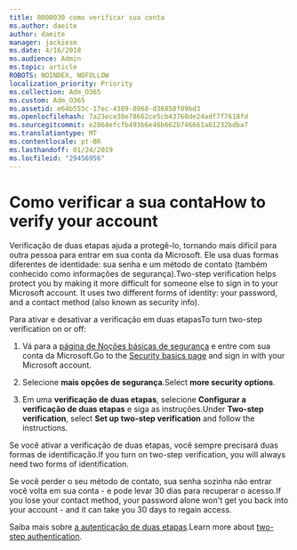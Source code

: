 ```yaml
---
title: 8000030 como verificar sua conta
ms.author: daeite
author: daeite
manager: jackiesm
ms.date: 4/16/2018
ms.audience: Admin
ms.topic: article
ROBOTS: NOINDEX, NOFOLLOW
localization_priority: Priority
ms.collection: Adm_O365
ms.custom: Adm_O365
ms.assetid: e64b555c-17ec-4389-8068-d36850f09bd3
ms.openlocfilehash: 7a23ece38e78662ce5cb43760de24adf7f7618fd
ms.sourcegitcommit: e2864efcfb493b6e46b662b746661a61232bdba7
ms.translationtype: MT
ms.contentlocale: pt-BR
ms.lasthandoff: 01/24/2019
ms.locfileid: "29456956"
---
```

# <a name="how-to-verify-your-account"></a><span data-ttu-id="eee9d-102">Como verificar a sua conta</span><span class="sxs-lookup"><span data-stu-id="eee9d-102">How to verify your account</span></span>

<span data-ttu-id="eee9d-p101">Verificação de duas etapas ajuda a protegê-lo, tornando mais difícil para outra pessoa para entrar em sua conta da Microsoft. Ele usa duas formas diferentes de identidade: sua senha e um método de contato (também conhecido como informações de segurança).</span><span class="sxs-lookup"><span data-stu-id="eee9d-p101">Two-step verification helps protect you by making it more difficult for someone else to sign in to your Microsoft account. It uses two different forms of identity: your password, and a contact method (also known as security info).</span></span> 
  
<span data-ttu-id="eee9d-105">Para ativar e desativar a verificação em duas etapas</span><span class="sxs-lookup"><span data-stu-id="eee9d-105">To turn two-step verification on or off:</span></span>
  
1. <span data-ttu-id="eee9d-106">Vá para a [página de Noções básicas de segurança](https://go.microsoft.com/fwlink/?linkid=842325) e entre com sua conta da Microsoft.</span><span class="sxs-lookup"><span data-stu-id="eee9d-106">Go to the [Security basics page](https://go.microsoft.com/fwlink/?linkid=842325) and sign in with your Microsoft account.</span></span> 
    
2. <span data-ttu-id="eee9d-107">Selecione **mais opções de segurança**.</span><span class="sxs-lookup"><span data-stu-id="eee9d-107">Select **more security options**.</span></span> 
    
3. <span data-ttu-id="eee9d-108">Em uma **verificação de duas etapas**, selecione **Configurar a verificação de duas etapas** e siga as instruções.</span><span class="sxs-lookup"><span data-stu-id="eee9d-108">Under **Two-step verification**, select **Set up two-step verification** and follow the instructions.</span></span> 
    
<span data-ttu-id="eee9d-109">Se você ativar a verificação de duas etapas, você sempre precisará duas formas de identificação.</span><span class="sxs-lookup"><span data-stu-id="eee9d-109">If you turn on two-step verification, you will always need two forms of identification.</span></span>
  
<span data-ttu-id="eee9d-110">Se você perder o seu método de contato, sua senha sozinha não entrar você volta em sua conta - e pode levar 30 dias para recuperar o acesso.</span><span class="sxs-lookup"><span data-stu-id="eee9d-110">If you lose your contact method, your password alone won't get you back into your account - and it can take you 30 days to regain access.</span></span> 
  
<span data-ttu-id="eee9d-111">Saiba mais sobre [a autenticação de duas etapas](https://go.microsoft.com/fwlink/?linkid=872270).</span><span class="sxs-lookup"><span data-stu-id="eee9d-111">Learn more about [two-step authentication](https://go.microsoft.com/fwlink/?linkid=872270).</span></span>
  

